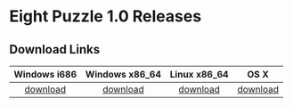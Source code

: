 # Eight Puzzle 1.0 Releases

## Download Links

| Windows i686 | Windows x86_64 | Linux x86_64 | OS X |
| :--: | :--: | :--: | :--: |
| [download](https://dev.azure.com/jason5lee/ccfdee6d-2bac-474c-9e7f-ea816ea6ad2e/_apis/build/builds/100/artifacts?artifactName=eight-puzzle-1.0-win-i686&api-version=5.1-preview.5&%24format=zip) | [download](https://dev.azure.com/jason5lee/ccfdee6d-2bac-474c-9e7f-ea816ea6ad2e/_apis/build/builds/100/artifacts?artifactName=eight-puzzle-1.0-win-x86_64&api-version=5.1-preview.5&%24format=zip) | [download](https://dev.azure.com/jason5lee/ccfdee6d-2bac-474c-9e7f-ea816ea6ad2e/_apis/build/builds/100/artifacts?artifactName=eight-puzzle-1.0-linux-x86_64&api-version=5.1-preview.5&%24format=zip) | [download](https://dev.azure.com/jason5lee/ccfdee6d-2bac-474c-9e7f-ea816ea6ad2e/_apis/build/builds/100/artifacts?artifactName=eight-puzzle-1.0-osx&api-version=5.1-preview.5&%24format=zip) |
